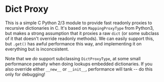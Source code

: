 Dict Proxy
==========

This is a simple C Python 2/3 module to provide fast readonly proxies to recursive dictionaries in C. It's based on `MappingProxyType` from Python3, but makes a strong assumption that it proxies a raw `dict` (or some subclass of it that doesn't override readonly methods). We can easily support this, but `.get()` has awful performance this way, and implementing it on everything but is inconcsistent.

Note that we *do* support subclassing `DictProxyType`, at some small performance penalty when doing lookups embedded dictionaries. If you also override either `__new__` or `__init__`, performance will tank -- do this only for debugging!
